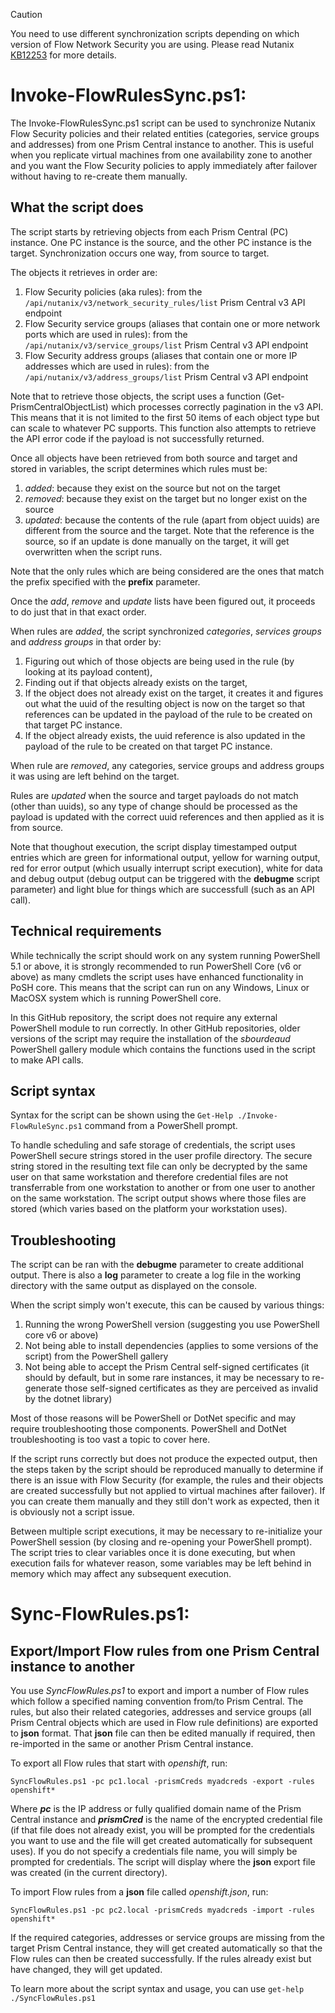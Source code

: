 > [!CAUTION]
> You need to use different synchronization scripts depending on which version of Flow Network Security you are using. Please read Nutanix [KB12253](https://portal.nutanix.com/page/documents/kbs/details?targetId=kA07V000000LXXdSAO) for more details.

# Invoke-FlowRulesSync.ps1:

The Invoke-FlowRulesSync.ps1 script can be used to synchronize Nutanix Flow Security policies and their related entities (categories, service groups and addresses) from one Prism Central instance to another.
This is useful when you replicate virtual machines from one availability zone to another and you want the Flow Security policies to apply immediately after failover without having to re-create them manually.

## What the script does

The script starts by retrieving objects from each Prism Central (PC) instance.  One PC instance is the source, and the other PC instance is the target. Synchronization occurs one way, from source to target.

The objects it retrieves in order are:

1. Flow Security policies (aka rules): from the `/api/nutanix/v3/network_security_rules/list` Prism Central v3 API endpoint
2. Flow Security service groups (aliases that contain one or more network ports which are used in rules): from the `/api/nutanix/v3/service_groups/list` Prism Central v3 API endpoint
3. Flow Security address groups (aliases that contain one or more IP addresses which are used in rules): from the `/api/nutanix/v3/address_groups/list` Prism Central v3 API endpoint

Note that to retrieve those objects, the script uses a function (Get-PrismCentralObjectList) which processes correctly pagination in the v3 API.  This means that it is not limited to the first 50 items of each object type but can scale to whatever PC supports.  This function also attempts to retrieve the API error code if the payload is not successfully returned.

Once all objects have been retrieved from both source and target and stored in variables, the script determines which rules must be:

1. _added_: because they exist on the source but not on the target
2. _removed_: because they exist on the target but no longer exist on the source
3. _updated_: because the contents of the rule (apart from object uuids) are different from the source and the target. Note that the reference is the source, so if an update is done manually on the target, it will get overwritten when the script runs.

Note that the only rules which are being considered are the ones that match the prefix specified with the **prefix** parameter.

Once the _add_, _remove_ and _update_ lists have been figured out, it proceeds to do just that in that exact order.

When rules are _added_, the script synchronized _categories_, _services groups_ and _address groups_ in that order by:

1. Figuring out which of those objects are being used in the rule (by looking at its payload content),
2. Finding out if that objects already exists on the target,
3. If the object does not already exist on the target, it creates it and figures out what the uuid of the resulting object is now on the target so that references can be updated in the payload of the rule to be created on that target PC instance.
4. If the object already exists, the uuid reference is also updated in the payload of the rule to be created on that target PC instance.

When rule are _removed_, any categories, service groups and address groups it was using are left behind on the target.

Rules are _updated_ when the source and target payloads do not match (other than uuids), so any type of change should be processed as the payload is updated with the correct uuid references and then applied as it is from source.

Note that thoughout execution, the script display timestamped output entries which are green for informational output, yellow for warning output, red for error output (which usually interrupt script execution), white for data and debug output (debug output can be triggered with the **debugme** script parameter) and light blue for things which are successfull (such as an API call).

## Technical requirements

While technically the script should work on any system running PowerShell 5.1 or above, it is strongly recommended to run PowerShell Core (v6 or above) as many cmdlets the script uses have enhanced functionality in PoSH core.
This means that the script can run on any Windows, Linux or MacOSX system which is running PowerShell core.

In this GitHub repository, the script does not require any external PowerShell module to run correctly. In other GitHub repositories, older versions of the script may require the installation of the _sbourdeaud_ PowerShell gallery module which contains the functions used in the script to make API calls.

## Script syntax

Syntax for the script can be shown using the `Get-Help ./Invoke-FlowRuleSync.ps1` command from a PowerShell prompt.

To handle scheduling and safe storage of credentials, the script uses PowerShell secure strings stored in the user profile directory. The secure string stored in the resulting text file can only be decrypted by the same user on that same workstation and therefore credential files are not transferrable from one workstation to another or from one user to another on the same workstation.
The script output shows where those files are stored (which varies based on the platform your workstation uses).

## Troubleshooting

The script can be ran with the **debugme** parameter to create additional output.
There is also a **log** parameter to create a log file in the working directory with the same output as displayed on the console.

When the script simply won't execute, this can be caused by various things:
1. Running the wrong PowerShell version (suggesting you use PowerShell core v6 or above)
2. Not being able to install dependencies (applies to some versions of the script) from the PowerShell gallery
3. Not being able to accept the Prism Central self-signed certificates (it should by default, but in some rare instances, it may be necessary to re-generate those self-signed certificates as they are perceived as invalid by the dotnet library)

Most of those reasons will be PowerShell or DotNet specific and may require troubleshooting those components.  PowerShell and DotNet troubleshooting is too vast a topic to cover here.

If the script runs correctly but does not produce the expected output, then the steps taken by the script should be reproduced manually to determine if there is an issue with Flow Security (for example, the rules and their objects are created successfully but not applied to virtual machines after failover). If you can create them manually and they still don't work as expected, then it is obviously not a script issue.

Between multiple script executions, it may be necessary to re-initialize your PowerShell session (by closing and re-opening your PowerShell prompt).  The script tries to clear variables once it is done executing, but when execution fails for whatever reason, some variables may be left behind in memory which may affect any subsequent execution.

# Sync-FlowRules.ps1:

## Export/Import Flow rules from one Prism Central instance to another

You use _SyncFlowRules.ps1_ to export and import a number of Flow rules which follow a specified naming convention from/to Prism Central.
The rules, but also their related categories, addresses and service groups (all Prism Central objects which are used in Flow rule definitions) are exported to **json** format.
That **json** file can then be edited manually if required, then re-imported in the same or another Prism Central instance.

To export all Flow rules that start with _openshift_, run:

 `SyncFlowRules.ps1 -pc pc1.local -prismCreds myadcreds -export -rules openshift*`

 Where **_pc_** is the IP address or fully qualified domain name of the Prism Central instance and **_prismCred_** is the name of the encrypted credential file (if that file does not already exist, you will be prompted for the credentials you want to use and the file will get created automatically for subsequent uses).  If you do not specify a credentials file name, you will simply be prompted for credentials.
 The script will display where the **json** export file was created (in the current directory).

To import Flow rules from a **json** file called _openshift.json_, run:

`SyncFlowRules.ps1 -pc pc2.local -prismCreds myadcreds -import -rules openshift*`

If the required categories, addresses or service groups are missing from the target Prism Central instance, they will get created automatically so that the Flow rules can then be created successfully.
If the rules already exist but have changed, they will get updated.

To learn more about the script syntax and usage, you can use `get-help ./SyncFlowRules.ps1`
